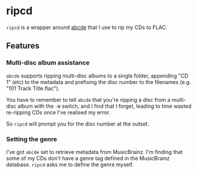 ripcd
=====

`ripcd` is a wrapper around [abcde] that I use to rip my CDs to FLAC.

[abcde]: https://abcde.einval.com/wiki/

Features
--------

### Multi-disc album assistance

`abcde` supports ripping multi-disc albums to a single folder, appending "CD 1" (etc) to the metadata and prefixing the disc number to the filenames (e.g. "101 Track Title.flac").

You have to remember to tell `abcde` that you're ripping a disc from a multi-disc album with the `-W` switch, and I find that I forget, leading to time wasted re-ripping CDs once I've realised my error.

So `ripcd` will prompt you for the disc number at the outset.

### Setting the genre

I've got `abcde` set to retrieve metadata from MusicBrainz. I'm finding that some of my CDs don't have a genre tag defined in the MusicBrainz database. `ripcd` asks me to define the genre myself.
